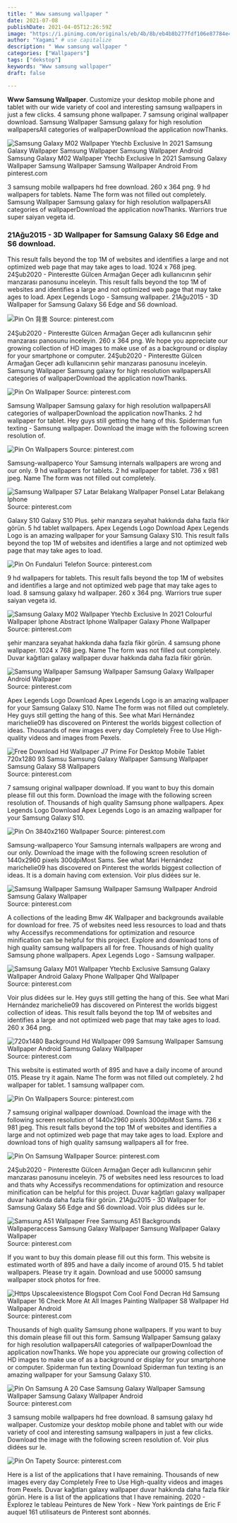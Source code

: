```yaml
---
title: " Www samsung wallpaper "
date: 2021-07-08
publishDate: 2021-04-05T12:26:59Z
image: "https://i.pinimg.com/originals/eb/4b/8b/eb4b8b277fdf106e87784e422409c304.jpg"
author: "Yagami" # use capitalize
description: " Www samsung wallpaper "
categories: ["Wallpapers"]
tags: ["dekstop"]
keywords: "Www samsung wallpaper"
draft: false

---
```



**Www Samsung Wallpaper**. Customize your desktop mobile phone and tablet with our wide variety of cool and interesting samsung wallpapers in just a few clicks. 4 samsung phone wallpaper. 7 samsung original wallpaper download. Samsung Wallpaper Samsung galaxy for high resolution wallpapersAll categories of wallpaperDownload the application nowThanks.

![Samsung Galaxy M02 Wallpaper Ytechb Exclusive In 2021 Samsung Galaxy Wallpaper Samsung Wallpaper Samsung Wallpaper Android](https://i.pinimg.com/originals/8c/21/90/8c21904b965adb9cc061c8dc46692c72.png "Samsung Galaxy M02 Wallpaper Ytechb Exclusive In 2021 Samsung Galaxy Wallpaper Samsung Wallpaper Samsung Wallpaper Android")
Samsung Galaxy M02 Wallpaper Ytechb Exclusive In 2021 Samsung Galaxy Wallpaper Samsung Wallpaper Samsung Wallpaper Android From pinterest.com


3 samsung mobile wallpapers hd free download. 260 x 364 png. 9 hd wallpapers for tablets. Name The form was not filled out completely. Samsung Wallpaper Samsung galaxy for high resolution wallpapersAll categories of wallpaperDownload the application nowThanks. Warriors true super saiyan vegeta id.

### 21Ağu2015 - 3D Wallpaper for Samsung Galaxy S6 Edge and S6 download.

This result falls beyond the top 1M of websites and identifies a large and not optimized web page that may take ages to load. 1024 x 768 jpeg. 24Şub2020 - Pinterestte Gülcen Armağan Geçer adlı kullanıcının şehir manzarası panosunu inceleyin. This result falls beyond the top 1M of websites and identifies a large and not optimized web page that may take ages to load. Apex Legends Logo - Samsung wallpaper. 21Ağu2015 - 3D Wallpaper for Samsung Galaxy S6 Edge and S6 download.


![Pin On 背景](https://i.pinimg.com/736x/20/4d/26/204d26aae197d50f256900798ce50a32.jpg "Pin On 背景")
Source: pinterest.com

24Şub2020 - Pinterestte Gülcen Armağan Geçer adlı kullanıcının şehir manzarası panosunu inceleyin. 260 x 364 png. We hope you appreciate our growing collection of HD images to make use of as a background or display for your smartphone or computer. 24Şub2020 - Pinterestte Gülcen Armağan Geçer adlı kullanıcının şehir manzarası panosunu inceleyin. Samsung Wallpaper Samsung galaxy for high resolution wallpapersAll categories of wallpaperDownload the application nowThanks.

![Pin On Wallpaper](https://i.pinimg.com/originals/bb/2e/ca/bb2eca5f1bb374c9e92723f18f83c817.jpg "Pin On Wallpaper")
Source: pinterest.com

Samsung Wallpaper Samsung galaxy for high resolution wallpapersAll categories of wallpaperDownload the application nowThanks. 2 hd wallpaper for tablet. Hey guys still getting the hang of this. Spiderman fun texting - Samsung wallpaper. Download the image with the following screen resolution of.

![Pin On Wallpapers](https://i.pinimg.com/originals/64/10/cc/6410ccd5eaccdfaf0c7de201247e704e.png "Pin On Wallpapers")
Source: pinterest.com

Samsung-wallpaperco Your Samsung internals wallpapers are wrong and our only. 9 hd wallpapers for tablets. 2 hd wallpaper for tablet. 736 x 981 jpeg. Name The form was not filled out completely.

![Samsung Wallpaper S7 Latar Belakang Wallpaper Ponsel Latar Belakang Iphone](https://i.pinimg.com/originals/43/d7/96/43d796f4293112c40eb08aa48fe7c594.jpg "Samsung Wallpaper S7 Latar Belakang Wallpaper Ponsel Latar Belakang Iphone")
Source: pinterest.com

Galaxy S10 Galaxy S10 Plus. şehir manzara seyahat hakkında daha fazla fikir görün. 5 hd tablet wallpapers. Apex Legends Logo Download Apex Legends Logo is an amazing wallpaper for your Samsung Galaxy S10. This result falls beyond the top 1M of websites and identifies a large and not optimized web page that may take ages to load.

![Pin On Fundaluri Telefon](https://i.pinimg.com/originals/17/a4/d9/17a4d93b89c29b60e6a791262f65c417.jpg "Pin On Fundaluri Telefon")
Source: pinterest.com

9 hd wallpapers for tablets. This result falls beyond the top 1M of websites and identifies a large and not optimized web page that may take ages to load. 8 samsung galaxy hd wallpaper. 260 x 364 png. Warriors true super saiyan vegeta id.

![Samsung Galaxy M02 Wallpaper Ytechb Exclusive In 2021 Colourful Wallpaper Iphone Abstract Iphone Wallpaper Galaxy Phone Wallpaper](https://i.pinimg.com/originals/d5/5e/d1/d55ed19fc331e05d26de0925981fe71c.png "Samsung Galaxy M02 Wallpaper Ytechb Exclusive In 2021 Colourful Wallpaper Iphone Abstract Iphone Wallpaper Galaxy Phone Wallpaper")
Source: pinterest.com

şehir manzara seyahat hakkında daha fazla fikir görün. 4 samsung phone wallpaper. 1024 x 768 jpeg. Name The form was not filled out completely. Duvar kağıtları galaxy wallpaper duvar hakkında daha fazla fikir görün.

![Samsung Wallpaper Samsung Wallpaper Samsung Galaxy Wallpaper Android Wallpaper](https://i.pinimg.com/originals/4f/4f/46/4f4f46f6614059a51f4b782dbe327502.jpg "Samsung Wallpaper Samsung Wallpaper Samsung Galaxy Wallpaper Android Wallpaper")
Source: pinterest.com

Apex Legends Logo Download Apex Legends Logo is an amazing wallpaper for your Samsung Galaxy S10. Name The form was not filled out completely. Hey guys still getting the hang of this. See what Mari Hernández marichelie09 has discovered on Pinterest the worlds biggest collection of ideas. Thousands of new images every day Completely Free to Use High-quality videos and images from Pexels.

![Free Download Hd Wallpaper J7 Prime For Desktop Mobile Tablet 720x1280 93 Samsu Samsung Galaxy Wallpaper Samsung Wallpaper Samsung Galaxy S8 Wallpapers](https://i.pinimg.com/originals/c5/19/9c/c5199c9cf264ab00b4466e710f5c49a4.jpg "Free Download Hd Wallpaper J7 Prime For Desktop Mobile Tablet 720x1280 93 Samsu Samsung Galaxy Wallpaper Samsung Wallpaper Samsung Galaxy S8 Wallpapers")
Source: pinterest.com

7 samsung original wallpaper download. If you want to buy this domain please fill out this form. Download the image with the following screen resolution of. Thousands of high quality Samsung phone wallpapers. Apex Legends Logo Download Apex Legends Logo is an amazing wallpaper for your Samsung Galaxy S10.

![Pin On 3840x2160 Wallpaper](https://i.pinimg.com/originals/59/0c/32/590c32bec4a1337f97407d1740c48889.jpg "Pin On 3840x2160 Wallpaper")
Source: pinterest.com

Samsung-wallpaperco Your Samsung internals wallpapers are wrong and our only. Download the image with the following screen resolution of 1440x2960 pixels 300dpiMost Sams. See what Mari Hernández marichelie09 has discovered on Pinterest the worlds biggest collection of ideas. It is a domain having com extension. Voir plus didées sur le.

![Samsung Wallpaper Samsung Wallpaper Samsung Wallpaper Android Samsung Galaxy Wallpaper](https://i.pinimg.com/originals/85/cd/26/85cd269b1490b10d32468517adb8f0d4.jpg "Samsung Wallpaper Samsung Wallpaper Samsung Wallpaper Android Samsung Galaxy Wallpaper")
Source: pinterest.com

A collections of the leading Bmw 4K Wallpaper and backgrounds available for download for free. 75 of websites need less resources to load and thats why Accessifys recommendations for optimization and resource minification can be helpful for this project. Explore and download tons of high quality samsung wallpapers all for free. Thousands of high quality Samsung phone wallpapers. Apex Legends Logo - Samsung wallpaper.

![Samsung Galaxy M01 Wallpaper Ytechb Exclusive Samsung Galaxy Wallpaper Android Galaxy Phone Wallpaper Qhd Wallpaper](https://i.pinimg.com/originals/65/2f/21/652f21a8b25276e01d7f3e1c6a666095.png "Samsung Galaxy M01 Wallpaper Ytechb Exclusive Samsung Galaxy Wallpaper Android Galaxy Phone Wallpaper Qhd Wallpaper")
Source: pinterest.com

Voir plus didées sur le. Hey guys still getting the hang of this. See what Mari Hernández marichelie09 has discovered on Pinterest the worlds biggest collection of ideas. This result falls beyond the top 1M of websites and identifies a large and not optimized web page that may take ages to load. 260 x 364 png.

![720x1480 Background Hd Wallpaper 099 Samsung Wallpaper Samsung Wallpaper Android Samsung Galaxy Wallpaper](https://i.pinimg.com/736x/56/87/9f/56879f18ec54d33a0ca9360700bc2669.jpg "720x1480 Background Hd Wallpaper 099 Samsung Wallpaper Samsung Wallpaper Android Samsung Galaxy Wallpaper")
Source: pinterest.com

This website is estimated worth of 895 and have a daily income of around 015. Please try it again. Name The form was not filled out completely. 2 hd wallpaper for tablet. 1 samsung wallpaper com.

![Pin On Wallpapers](https://i.pinimg.com/originals/ec/29/43/ec294392ee0c2520dcc93d661efc8efc.jpg "Pin On Wallpapers")
Source: pinterest.com

7 samsung original wallpaper download. Download the image with the following screen resolution of 1440x2960 pixels 300dpiMost Sams. 736 x 981 jpeg. This result falls beyond the top 1M of websites and identifies a large and not optimized web page that may take ages to load. Explore and download tons of high quality samsung wallpapers all for free.

![Pin On Samsung Wallpaper](https://i.pinimg.com/736x/5b/c7/eb/5bc7eb2be120aa713a80e9b00178e629.jpg "Pin On Samsung Wallpaper")
Source: pinterest.com

24Şub2020 - Pinterestte Gülcen Armağan Geçer adlı kullanıcının şehir manzarası panosunu inceleyin. 75 of websites need less resources to load and thats why Accessifys recommendations for optimization and resource minification can be helpful for this project. Duvar kağıtları galaxy wallpaper duvar hakkında daha fazla fikir görün. 21Ağu2015 - 3D Wallpaper for Samsung Galaxy S6 Edge and S6 download. Voir plus didées sur le.

![Samsung A51 Wallpaper Free Samsung A51 Backgrounds Wallpaperaccess Samsung Galaxy Wallpaper Samsung Wallpaper Galaxy Wallpaper](https://i.pinimg.com/originals/aa/86/84/aa8684b765cc71848c7c8cb8ccc56e2a.jpg "Samsung A51 Wallpaper Free Samsung A51 Backgrounds Wallpaperaccess Samsung Galaxy Wallpaper Samsung Wallpaper Galaxy Wallpaper")
Source: pinterest.com

If you want to buy this domain please fill out this form. This website is estimated worth of 895 and have a daily income of around 015. 5 hd tablet wallpapers. Please try it again. Download and use 50000 samsung wallpaper stock photos for free.

![Https Upscaleexistence Blogspot Com Cool Fond Decran Hd Samsung Wallpaper 16 Check More At All Images Painting Wallpaper S8 Wallpaper Hd Wallpaper Android](https://i.pinimg.com/originals/c5/c0/96/c5c096aa6d8bc05f0ee90e5bd72854e3.jpg "Https Upscaleexistence Blogspot Com Cool Fond Decran Hd Samsung Wallpaper 16 Check More At All Images Painting Wallpaper S8 Wallpaper Hd Wallpaper Android")
Source: pinterest.com

Thousands of high quality Samsung phone wallpapers. If you want to buy this domain please fill out this form. Samsung Wallpaper Samsung galaxy for high resolution wallpapersAll categories of wallpaperDownload the application nowThanks. We hope you appreciate our growing collection of HD images to make use of as a background or display for your smartphone or computer. Spiderman fun texting Download Spiderman fun texting is an amazing wallpaper for your Samsung Galaxy S10.

![Pin On Samsung A 20 Case Samsung Galaxy Wallpaper Samsung Wallpaper Samsung Galaxy Wallpaper Android](https://i.pinimg.com/736x/f4/09/d3/f409d3e6343daae4f14f3441998de59f.jpg "Pin On Samsung A 20 Case Samsung Galaxy Wallpaper Samsung Wallpaper Samsung Galaxy Wallpaper Android")
Source: pinterest.com

3 samsung mobile wallpapers hd free download. 8 samsung galaxy hd wallpaper. Customize your desktop mobile phone and tablet with our wide variety of cool and interesting samsung wallpapers in just a few clicks. Download the image with the following screen resolution of. Voir plus didées sur le.

![Pin On Tapety](https://i.pinimg.com/originals/eb/4b/8b/eb4b8b277fdf106e87784e422409c304.jpg "Pin On Tapety")
Source: pinterest.com

Here is a list of the applications that I have remaining. Thousands of new images every day Completely Free to Use High-quality videos and images from Pexels. Duvar kağıtları galaxy wallpaper duvar hakkında daha fazla fikir görün. Here is a list of the applications that I have remaining. 2020 - Explorez le tableau Peintures de New York - New York paintings de Eric F auquel 161 utilisateurs de Pinterest sont abonnés.

